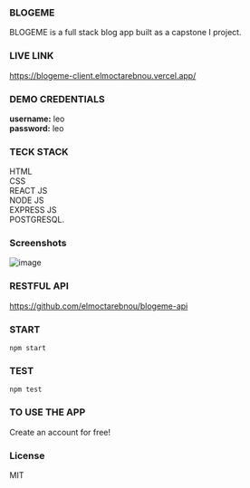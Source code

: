 ### BLOGEME
BLOGEME is a full stack blog app built as a capstone I project.

### LIVE LINK
https://blogeme-client.elmoctarebnou.vercel.app/

### DEMO CREDENTIALS
<strong>username:</strong> leo <br/>
<strong>password:</strong> leo

### TECK STACK
HTML<br/> CSS<br/> REACT JS<br/> NODE JS<br/> EXPRESS JS<br/> POSTGRESQL.

### Screenshots
![image](https://user-images.githubusercontent.com/60305701/92967306-a153e100-f43e-11ea-9104-147c012a6ade.png)

### RESTFUL API
https://github.com/elmoctarebnou/blogeme-api

### START
`npm start`

### TEST
`npm test`

### TO USE THE APP
Create an account for free!

### License
MIT

